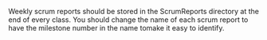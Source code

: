 Weekly scrum reports should be stored in the ScrumReports directory at the end of every class. You should change the name of each scrum report to have the milestone number in the name tomake it easy to identify.

